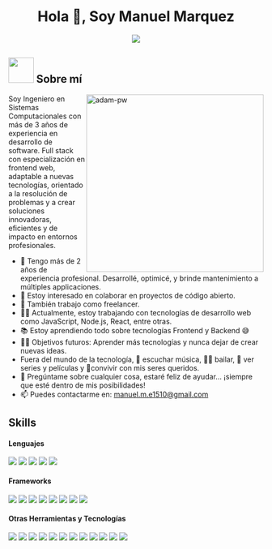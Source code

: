 <h1 align="center">Hola 👋, Soy Manuel Marquez</h1>

<p align="center">
  <a href="https://github.com/DenverCoder1/readme-typing-svg"><img src="https://readme-typing-svg.herokuapp.com?font=Time+New+Roman&color=cyan&size=25&center=true&vCenter=true&width=600&height=100&lines=Bienvenido+a+mi+GitHub..&hearts;++;Desarrollador+Web;Especializado+en+FrontEnd;Me+Encanta+Aprender+nuevas+cosas<3"></a>
</p>
	
## <picture><img src = "https://github.com/7oSkaaa/7oSkaaa/blob/main/Images/about_me.gif?raw=true" width = 50px></picture> Sobre mí

<img align="right" width=350px alt="adam-pw" src="https://github.com/Adam-pw/Adam-pw/blob/main/animation_500_kxa883sd.gif" />

Soy Ingeniero en Sistemas Computacionales con más de 3 años de experiencia en desarrollo de software. Full stack con especialización en frontend web, adaptable a nuevas tecnologías, orientado a la resolución de problemas y a crear soluciones innovadoras, eficientes y de impacto en entornos profesionales.

- 🌱 Tengo más de 2 años de experiencia profesional. Desarrollé, optimicé, y brinde mantenimiento a múltiples applicaciones.
- 👯 Estoy interesado en colaborar en proyectos de código abierto.
- 🤔 También trabajo como freelancer.
- 👨‍💻 Actualmente, estoy trabajando con tecnologías de desarrollo web como JavaScript, Node.js, React, entre otras.
- 📚 Estoy aprendiendo todo sobre tecnologías Frontend y Backend  😅
- 💪🏼 Objetivos futuros: Aprender más tecnologías y nunca dejar de crear nuevas ideas.
-  Fuera del mundo de la tecnología, 🎵 escuchar música, 🕺🏾 bailar, 🎥 ver series y películas y 🎯convivir con mis seres queridos.
- 💬 Pregúntame sobre cualquier cosa, estaré feliz de ayudar… ¡siempre que esté dentro de mis posibilidades! <br>
- 📫 Puedes contactarme en: <a href="manuel.m.e1510@gmail.com">manuel.m.e1510@gmail.com</a>

## Skills
<h4> Lenguajes </h4>
<span> 
  <img src="https://img.shields.io/badge/HTML5-E34F26?style=for-the-badge&logo=html5&logoColor=white">
  <img src="https://img.shields.io/badge/CSS3-1572B6?style=for-the-badge&logo=css3&logoColor=white">
  <img src="https://img.shields.io/badge/JavaScript-F7DF1E?style=for-the-badge&logo=javascript&logoColor=black">
  <img src="https://img.shields.io/badge/typescript-%23007ACC.svg?style=for-the-badge&logo=typescript&logoColor=white">
  <img src="https://img.shields.io/badge/java-%23ED8B00.svg?style=for-the-badge&logo=openjdk&logoColor=white">
</span>

<h4> Frameworks </h4>
<span>
  <img src="https://img.shields.io/badge/react-%2320232a.svg?style=for-the-badge&logo=react&logoColor=%2361DAFB">
  <img src="https://img.shields.io/badge/Next-black?style=for-the-badge&logo=next.js&logoColor=white">
  <img src="https://img.shields.io/badge/redux-%23593d88.svg?style=for-the-badge&logo=redux&logoColor=white">
  <img src="https://img.shields.io/badge/tailwindcss-%2338B2AC.svg?style=for-the-badge&logo=tailwind-css&logoColor=white">
  <img src="https://img.shields.io/badge/Bootstrap-563D7C?style=for-the-badge&logo=bootstrap&logoColor=white">
  <img src="https://img.shields.io/badge/node.js-6DA55F?style=for-the-badge&logo=node.js&logoColor=white">
  <img src="https://img.shields.io/badge/nestjs-%23E0234E.svg?style=for-the-badge&logo=nestjs&logoColor=white">
  <img src="https://img.shields.io/badge/angular.js-%23E23237.svg?style=for-the-badge&logo=angularjs&logoColor=white">
</span>

<h4> Otras Herramientas y Tecnologías </h4>
<span>
  <img src="https://img.shields.io/badge/Git-F05032?style=for-the-badge&logo=git&logoColor=white">
  <img src="https://img.shields.io/badge/github-%23121011.svg?style=for-the-badge&logo=github&logoColor=white">
  <img src="https://img.shields.io/badge/gitlab-%23181717.svg?style=for-the-badge&logo=gitlab&logoColor=white">
  <img src="https://img.shields.io/badge/vercel-%23000000.svg?style=for-the-badge&logo=vercel&logoColor=white">
  <img src="https://img.shields.io/badge/postgres-%23316192.svg?style=for-the-badge&logo=postgresql&logoColor=white">
  <img src="https://img.shields.io/badge/mysql-4479A1.svg?style=for-the-badge&logo=mysql&logoColor=white">
  <img src="https://img.shields.io/badge/Visual%20Studio%20Code-0078d7.svg?style=for-the-badge&logo=visual-studio-code&logoColor=white">
  <img src="https://img.shields.io/badge/IntelliJIDEA-000000.svg?style=for-the-badge&logo=intellij-idea&logoColor=white">
  <img src="https://img.shields.io/badge/TypeORM-FE0803.svg?style=for-the-badge&logo=typeorm&logoColor=white">
  <img src="https://img.shields.io/badge/prettier-%23F7B93E.svg?style=for-the-badge&logo=prettier&logoColor=black">
  <img src="https://img.shields.io/badge/NPM-%23CB3837.svg?style=for-the-badge&logo=npm&logoColor=white">
  <img src="https://img.shields.io/badge/Stripe-5469d4?style=for-the-badge&logo=stripe&logoColor=ffffff">
</span>



